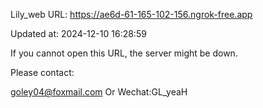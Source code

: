 Lily_web URL: https://ae6d-61-165-102-156.ngrok-free.app

Updated at: 2024-12-10 16:28:59

If you cannot open this URL, the server might be down.

Please contact: 

goley04@foxmail.com Or Wechat:GL_yeaH